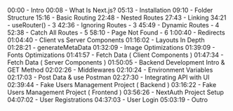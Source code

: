 00:00 - Intro
00:08 - What Is Next.js?
05:13 - Installation
09:10 - Folder Structure
15:16 - Basic Routing
22:48 - Nested Routes
27:43 - Linking
34:21 - useRouter() - 3
42:36 - Ignoring Routes - 3
45:49 - Dynamic Routes - 4
52:38 - Catch All Routes - 5
58:10 - Page Not Found - 6
1:00:40 - Redirects
01:04:40 - Client vs Server Components
01:16:02 - Layouts In Depth
01:28:21 - generateMetaData
01:32:09 - Image Optimizations
01:39:09 - Fonts Optimizations
01:41:57 - Fetch Data ( Client Components )
01:47:34 - Fetch Data ( Server Components )
01:50:05 - Backend Development Intro & GET Method
02:02:26 - Middlewares
02:10:24 -  Environment Variables
02:17:03 - Post Data & use Postman
02:27:30 - Integrating API with UI
02:39:44 - Fake Users Management Project ( Backend )
03:16:22 - Fake Users Management Project ( Frontend )
03:56:26 - NextAuth Project Setup
04:07:02 - User Registrations
04:37:03 - User Login
05:03:19 - Outro
